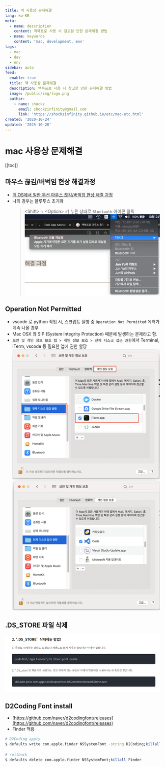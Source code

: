 ```yaml
---
title: 맥 사용상 문제해결
lang: ko-KR
meta:
  - name: description
    content: 맥북프로 사용 시 참고할 만한 문제해결 방법
  - name: keywords
    content: 'mac, development, env'
tags:
  - mac
  - dev
  - env
sidebar: auto
feed:
  enable: true
  title: 맥 사용상 문제해결
  description: 맥북프로 사용 시 참고할 만한 문제해결 방법
  image: /public/img/logo.png
  author:
    - name: shockz
      email: shockzinfinity@gmail.com
      link: 'https://shockzinfinity.github.io/etc/mac-etc.html'
created: '2020-10-24'
updated: '2025-10-20'
---
```


# mac 사용상 문제해결

<TagLinks />

[[toc]]

## 마우스 끊김/버벅임 현상 해결과정

- [맥 OS에서 일반 무선 마우스 끊김/버벅임 현상 해결 과정](https://korog.tistory.com/2)
- 나의 경우는 블루투스 초기화
  > \<Shift\> \+ \<Option\> 키 누른 상태로 `Bluetooth` 아이콘 클릭
  > ![mac.mouse](./image/mac.mouse.1.png)

## Operation Not Permitted

- vscode 로 python 작업 시, 스크립트 실행 중 `Operation Not Permitted` 에러가 계속 나올 경우
- Mac OSX 의 SIP (System Integrity Protection) 때문에 발생하는 문제라고 함.
- `보안 및 개인 정보 보호 탭 > 개인 정보 보호 > 전체 디스크 접근 권한`에서 Terminal, iTerm, vscode 등 필요한 앱에 권한 할당
  ![vscode.operation](./image/vscode.operationnotpermitted.1.png)
  ![vscode.operation](./image/vscode.operationnotpermitted.2.png)

## .DS_STORE 파일 삭제

![ds.store.file.delete](./image/ds.store.file.delete.1.png)

## D2Coding Font install

- [https://github.com/naver/d2codingfont/releases](https://github.com/naver/d2codingfont/releases)
- Finder 적용

```bash
# D2Coding apply
$ defaults write com.apple.finder NSSystemFont -string D2Coding;killall Finder

# rollback
$ defaults delete com.apple.finder NSSystemFont;killall Finder
```
